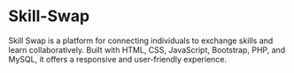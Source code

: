 # Skill-Swap
Skill Swap is a platform for connecting individuals to exchange skills and learn collaboratively. Built with HTML, CSS, JavaScript, Bootstrap, PHP, and MySQL, it offers a responsive and user-friendly experience.

